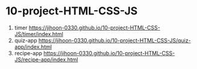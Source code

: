 # 10-project-HTML-CSS-JS

1. timer https://jihoon-0330.github.io/10-project-HTML-CSS-JS/timer/index.html
2. quiz-app https://jihoon-0330.github.io/10-project-HTML-CSS-JS/quiz-app/index.html
3. recipe-app https://jihoon-0330.github.io/10-project-HTML-CSS-JS/recipe-app/index.html
